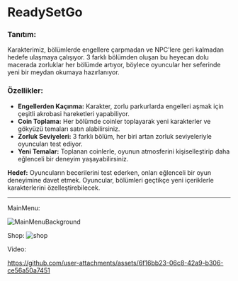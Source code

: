 # ReadySetGo


<h3>Tanıtım:</h3>

Karakterimiz, bölümlerde engellere çarpmadan ve NPC'lere geri kalmadan hedefe ulaşmaya çalışıyor. 3 farklı bölümden oluşan bu heyecan dolu macerada zorluklar her bölümde artıyor, böylece oyuncular her seferinde yeni bir meydan okumaya hazırlanıyor.

<h3>Özellikler:</h3>


<ul>
<li><b>Engellerden Kaçınma:</b> Karakter, zorlu parkurlarda engelleri aşmak için çeşitli akrobasi hareketleri yapabiliyor.</li>
<li><b>Coin Toplama:</b> Her bölümde coinler toplayarak yeni karakterler ve gökyüzü temaları satın alabilirsiniz.</li>
<li><b>Zorluk Seviyeleri:</b> 3 farklı bölüm, her biri artan zorluk seviyeleriyle oyuncuları test ediyor.</li>
<li><b>Yeni Temalar:</b> Toplanan coinlerle, oyunun atmosferini kişiselleştirip daha eğlenceli bir deneyim yaşayabilirsiniz.</li>
 </ul>
<b>Hedef:</b> Oyuncuların becerilerini test ederken, onları eğlenceli bir oyun deneyimine davet etmek. Oyuncular, bölümleri geçtikçe yeni içeriklerle karakterlerini özelleştirebilecek.




 <hr>
 MainMenu:
 
![MainMenuBackground](https://github.com/user-attachments/assets/23e1c1c6-6e76-468e-b64d-1b78566a6f98)

 Shop:
![shop](https://github.com/user-attachments/assets/1446e862-3593-4275-8b48-58f212c4ab0e)


Video:



https://github.com/user-attachments/assets/6f16bb23-06c8-42a9-b306-ce56a50a7451




